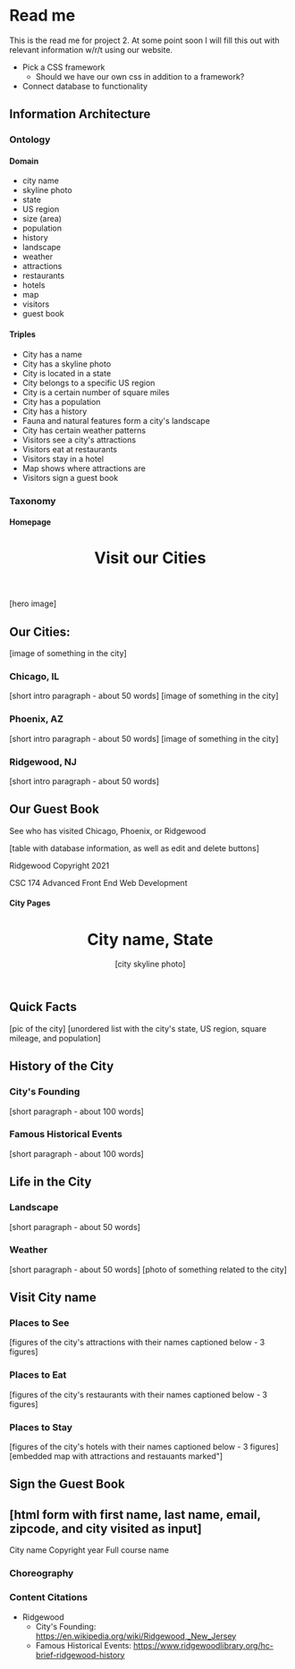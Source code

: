 # Read me

This is the read me for project 2. At some point soon I will fill this out with relevant information w/r/t using our website. 



- Pick a CSS framework
  - Should we have our own css in addition to a framework?
- Connect database to functionality


## Information Architecture
### Ontology
#### Domain
- city name
- skyline photo
- state
- US region
- size (area)
- population
- history
- landscape
- weather
- attractions
- restaurants
- hotels
- map
- visitors
- guest book

#### Triples
- City has a name
- City has a skyline photo
- City is located in a state
- City belongs to a specific US region
- City is a certain number of square miles
- City has a population
- City has a history
- Fauna and natural features form a city's landscape
- City has certain weather patterns
- Visitors see a city's attractions
- Visitors eat at restaurants
- Visitors stay in a hotel
- Map shows where attractions are
- Visitors sign a guest book

### Taxonomy
#### Homepage
<head>
    <title>Course name | Assignment</title>
</head>

<header>
    <h1>Visit our Cities</h1>
</header>

<navbar><navbar>

<section>
  [hero image]
</section>

<article>
  <h2>Our Cities:</h2>
  [image of something in the city]
  <h3>Chicago, IL</h3>
  [short intro paragraph - about 50 words]
    [image of something in the city]
  <h3>Phoenix, AZ</h3>
  [short intro paragraph - about 50 words]
  [image of something in the city]
  <h3>Ridgewood, NJ</h3>
  [short intro paragraph - about 50 words]
</article>

<aside>
  <h2>Our Guest Book</h2>
  <p>See who has visited Chicago, Phoenix, or Ridgewood</p>
  [table with database information, as well as edit and delete buttons]
</aside>

<footer>
  <p>Ridgewood Copyright 2021</p>
  <p>CSC 174 Advanced Front End Web Development</p>
</footer>

#### City Pages
<head>
    <title>Course name | City name</title>
</head>

<header>
    <h1>City name, State</h1>
    [city skyline photo]
</header>

<navbar><navbar>

<article>
  <h2>Quick Facts</h2>
  [pic of the city]
  [unordered list with the city's state, US region, square mileage, and population]
  <h2>History of the City</h2>
  <h3>City's Founding</h3>
  [short paragraph - about 100 words]
  <h3>Famous Historical Events</h3>
  [short paragraph - about 100 words]
  <h2>Life in the City</h2>
  <h3>Landscape</h3>
  [short paragraph - about 50 words]
  <h3>Weather</h3>
  [short paragraph - about 50 words]
  [photo of something related to the city]
</article>

<aside>
  <h2>Visit City name</h2>
  <h3>Places to See</h3>
    [figures of the city's attractions with their names captioned below - 3 figures]
  <h3>Places to Eat</h3>
    [figures of the city's restaurants with their names captioned below - 3 figures]
  <h3>Places to Stay</h3>
    [figures of the city's hotels with their names captioned below - 3 figures]
  [embedded map with attractions and restauants marked"]
  <h2>Sign the Guest Book<h2>
  [html form with first name, last name, email, zipcode, and city visited as input]
</aside>

<footer>
  City name Copyright year
  Full course name
</footer>

### Choreography

### Content Citations
- Ridgewood
    - City's Founding: https://en.wikipedia.org/wiki/Ridgewood,_New_Jersey
    - Famous Historical Events: https://www.ridgewoodlibrary.org/hc-brief-ridgewood-history